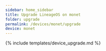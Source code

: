 ```yaml
---
sidebar: home_sidebar
title: Upgrade LineageOS on monet
folder: upgrade
permalink: /devices/monet/upgrade
device: monet
---
```

{% include templates/device_upgrade.md %}

